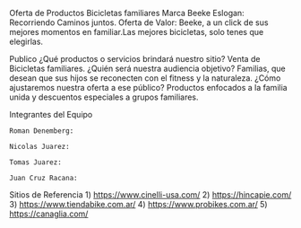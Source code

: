 Oferta de Productos
Bicicletas familiares
Marca Beeke
Eslogan: Recorriendo Caminos juntos. 
Oferta de Valor: Beeke, a un click de sus mejores momentos en familiar.Las mejores bicicletas, solo tenes que elegirlas.

Publico
¿Qué productos o servicios brindará nuestro sitio? Venta de Bicicletas familiares.
¿Quién será nuestra audiencia objetivo? Familias, que desean que sus hijos se reconecten con el fitness y la naturaleza. 
¿Cómo ajustaremos nuestra oferta a ese público? Productos enfocados a la familia unida y descuentos especiales a grupos familiares.


Integrantes del Equipo

    Roman Denemberg:

    Nicolas Juarez:

    Tomas Juarez: 

    Juan Cruz Racana:

Sitios de Referencia
    1) https://www.cinelli-usa.com/
    2) https://hincapie.com/
    3) https://www.tiendabike.com.ar/
    4) https://www.probikes.com.ar/
    5) https://canaglia.com/
